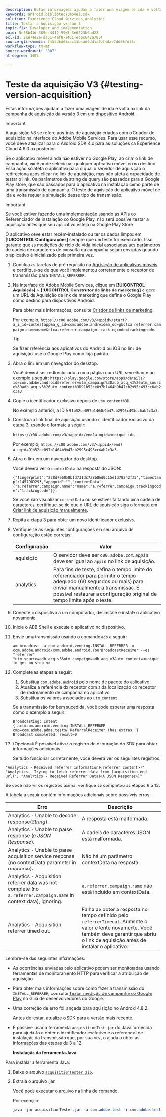```yaml
---
description: Estas informações ajudam a fazer uma viagem de ida e volta no link da campanha de aquisição da versão 3 em um dispositivo Android.
keywords: android;biblioteca;móvel;sdk
solution: Experience Cloud Services,Analytics
title: Testar a Aquisição versão 3
topic-fix: Developer and implementation
uuid: 5e38b43d-389e-4412-99e5-3e6223b6ad28
exl-id: 2ce78e2e-da51-4af8-a461-ec6c642a7854
source-git-commit: 5434d8809aac11b4ad6dd1a3c74dae7dd98f095a
workflow-type: tm+mt
source-wordcount: '807'
ht-degree: 100%

---
```


# Teste da aquisição V3  {#testing-version-acquisition}

Estas informações ajudam a fazer uma viagem de ida e volta no link da campanha de aquisição da versão 3 em um dispositivo Android.

>[!IMPORTANT]
>
>A aquisição V3 se refere aos links de aquisição criados com o Criador de aquisição na interface do Adobe Mobile Services. Para usar esse recurso, você deve atualizar para o Android SDK 4.x para as soluções da Experience Cloud 4.6.0 ou posterior.

Se o aplicativo móvel ainda não estiver no Google Play, ao criar o link de campanha, você pode selecionar qualquer aplicativo móvel como destino. Essa ação só afeta o aplicativo para o qual o servidor de aquisição o redireciona após clicar no link de aquisição, mas não afeta a capacidade de testar o link. Os parâmetros da string de query são passados para a Google Play store, que são passados para o aplicativo na instalação como parte de uma transmissão de campanha. O teste de aquisição de aplicativo móvel de ida e volta requer a simulação desse tipo de transmissão.

>[!IMPORTANT]
>
>Se você estiver fazendo uma implementação usando as APIs do Referenciador de instalação do Google Play, não será possível testar a aquisição antes que seu aplicativo esteja na Google Play Store.

O aplicativo deve estar recém-instalado ou ter os dados limpos em **[!UICONTROL Configurações]** sempre que um teste for executado. Isso garante que as medições de ciclo de vida inicial associadas aos parâmetros de cadeia de caracteres de consulta da campanha sejam enviadas quando o aplicativo é inicializado pela primeira vez.

1. Conclua as tarefas de pré-requisito na [Aquisição de aplicativos móveis](/help/android/acquisition-main/acquisition.md) e certifique-se de que você implementou corretamente o receptor de transmissão para `INSTALL_REFERRER`.

1. Na interface do Adobe Mobile Services, clique em **[!UICONTROL Aquisição]** > **[!UICONTROL Construtor de links de marketing]** e gere um URL de Aquisição de link de marketing que defina o Google Play como destino para dispositivos Android.

   Para obter mais informações, consulte [Criador de links de marketing](/help/using/acquisition-main/c-marketing-links-builder/c-marketing-links-builder.md).

   Por exemplo, `https://c00.adobe.com/v3/<appid>/start?a_i_id=iostestapp&a_g_id=com.adobe.android&a_dd=g&ctxa.referrer.campaign.name=name&ctxa.referrer.campaign.trackingcode=trackingcode`.

   >[!TIP]
   >
   >Se fizer referência aos aplicativos do Android ou iOS no link de aquisição, use o Google Play como loja padrão.

1. Abra o link em um navegador do desktop.

   Você deverá ser redirecionado a uma página com URL semelhante ao exemplo a seguir:
   `https://play.google.com/store/apps/details?id=com.adobe.android&referrer=utm_campaign%3Dadb_acq_v3%26utm_source%3Dadb_acq_v3%26utm_content%3D91b52ce097b1464b9b47cb2995c493cc6ab2c3a3`

1. Copie o identificador exclusivo depois de `utm_content%3D`.

   No exemplo anterior, a ID é `91b52ce097b1464b9b47cb2995c493cc6ab2c3a3`.

1. Construa o link final de aquisição usando o identificador exclusivo da etapa 3, usando o formato a seguir:

   `https://c00.adobe.com/v3/<appid>/end?a_ugid=<unique id>`.

   Por exemplo, `https://c00.adobe.com/v3/<appid>/end?a_ugid=91b52ce097b1464b9b47cb2995c493cc6ab2c3a3`.

1. Abra o link em um navegador do desktop.

   Você deverá ver o `contextData` na resposta do JSON:

   `{"fingerprint":"228d7e6058b1d731dc7a8b8bd0c15e1d78242f31","timestamp":1457989293,"appguid":"","contextData":{"a.referrer.campaign.name":"name","a.referrer.campaign.trackingcode":"trackingcode"}}.`

   Se você não visualizar `contextData` ou se estiver faltando uma cadeia de caracteres, certifique-se de que o URL de aquisição siga o formato em [Criar link de aquisição manualmente](/help/using/acquisition-main/c-marketing-links-builder/acquisition-link-manual.md).
1. Repita a etapa 3 para obter um novo identificador exclusivo.
1. Verifique se as seguintes configurações em seu arquivo de configuração estão corretas:

   | Configuração | Valor |
   |--- |--- |
   | aquisição | O servidor deve ser `c00.adobe.com`. *`appid`* deve ser igual ao `appid` no link de aquisição. |
   | analytics | Para fins de teste, defina o tempo limite do referenciador para permitir o tempo adequado (60 segundos ou mais) para enviar manualmente a transmissão. É possível restaurar a configuração original de tempo limite após o teste. |

1. Conecte o dispositivo a um computador, desinstale e instale o aplicativo novamente.
1. Inicie o ADB Shell e execute o aplicativo no dispositivo.
1. Envie uma transmissão usando o comando `adb` a seguir:

   `am broadcast -a com.android.vending.INSTALL_REFERRER -n com.adobe.android/com.adobe.android.YourBroadcastReceiver --es "referrer" "utm_source=adb_acq_v3&utm_campaign=adb_acq_v3&utm_content=<unique id get on step 5>"`

1. Complete as etapas a seguir:
   1. Substitua `com.adobe.android` pelo nome de pacote do aplicativo.
   1. Atualize a referência do receptor com a da localização do receptor de rastreamento de campanha no aplicativo
   1. Substitua os valores associados ao `utm_content`.

   Se a transmissão for bem sucedida, você pode esperar uma resposta como o exemplo a seguir:

   ```
   Broadcasting: Intent
   { act=com.android.vending.INSTALL_REFERRER cmp=com.adobe.adms.tests/.ReferralReceiver (has extras) }
   Broadcast completed: result=0
   ```

1. (Opcional) É possível ativar o registro de depuração do SDK para obter informações adicionais.

   Se tudo funcionar corretamente, você deverá ver os seguintes registros:

`"Analytics - Received referrer information(<referrer content>)"   "Analytics - Trying to fetch referrer data from (acquisition end url)"; "Analytics - Received Referrer Data(<A JSON Response>)"`

Se você não vir os registros acima, verifique se completou as etapas 6 a 12.

A tabela a seguir contém informações adicionais sobre possíveis erros:

| Erro | Descrição |
|--- |--- |
| Analytics - Unable to decode response(*String*). | A resposta está malformada. |
| Analytics - Unable to parse response (*a JSON Response*). | A cadeia de caracteres JSON está malformada. |
| Analytics - Unable to parse acquisition service response (no contextData parameter in response). | Não há um parâmetro contextData na resposta. |
| Analytics - Acquisition referrer data was not complete (no `a.referrer.campaign.name` in context data), ignoring. | `a.referrer.campaign.name` não está incluído em  contextData. |
| Analytics - Acquisition referrer timed out. | Falha ao obter a resposta no tempo definido pelo `referrerTimeout`. Aumente o valor e tente novamente.  Você também deve garantir que abriu o link de aquisição antes de instalar o aplicativo. |

Lembre-se das seguintes informações:

* As ocorrências enviadas pelo aplicativo podem ser monitoradas usando ferramentas de monitoramento HTTP para verificar a atribuição de aquisição.
* Para obter mais informações sobre como fazer a transmissão do `INSTALL_REFERRER`, consulte [Testar medição de campanha do Google Play](https://developers.google.com/analytics/solutions/testing-play-campaigns) no Guia de desenvolvedores do Google.

* Uma correção de erro foi lançada para aquisição no Android 4.8.2.

   Antes de testar, atualize o SDK para a versão mais recente.

* É possível usar a ferramenta `acquisitionTest.jar` do Java fornecida para ajudá-lo a obter o identificador exclusivo e o referencial de instalação da transmissão que, por sua vez, o ajuda a obter as informações das etapas de 3 a 12.

   **Instalação da ferramenta Java**

Para instalar a ferramenta Java:

1. Baixe o arquivo [`acquisitionTester.zip`](/help/android/assets/acquisitionTester.zip).

1. Extraia o arquivo .jar.

   Você pode executar o arquivo na linha de comando.

   Por exemplo:

   ```java
   java -jar acquisitionTester.jar -a com.adobe.test -r com.adobe.test.ReferrerReceiver -l "https://c00.adobe.com/v3/appid/start?a_i_id=123456&a_g_id=com.adobe.test&a_dd=i&ctxa.referrer.campaign.name=name&ctxa.referrer.campaign.trackingcode=1234
   ```
